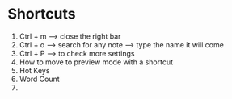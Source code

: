 # Shortcuts

1. Ctrl + m  --> close the right bar
2. Ctrl + o  --> search for any note  --> type the name it will come 
3. Ctrl + P   --> to check more settings 
4. How to move to preview mode with a shortcut 
5. Hot Keys 
6. Word Count 
7. 